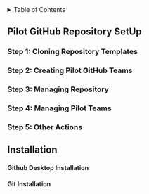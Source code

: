 <!-- TABLE OF CONTENTS -->
<details>
  <summary>Table of Contents</summary>
  <ol>
    <li>
      <a href="#Pilot-GitHub-Repository-Setup">Pilot-GitHub-Repository-Setup</a>
      <ul><li><li>
       <a href="#Step-1:-Cloning Repositories">Cloning Repositories</a>
       <li>
        <a href="#Step-2:-Creating-Pilot-GitHub-Teams">Creating Pilot GitHub Teams</a>
        <li>
        <a href="#Step-3:-Managing-Repository">Managing Repository</a>
         <li>
         <a href="#Step-4:-Managing-Pilot-Teams">Managing Pilot Teams</a>
          ><li>
        <a href="#Step-5:-Other-Actions">Other Actions</a>
        <li><li>
        <ul>
         <a href="#Installation">Installation</a>  
    <ol>
</details> 
        
## Pilot GitHub Repository SetUp
### Step 1: Cloning Repository Templates
### Step 2: Creating Pilot GitHub Teams
### Step 3: Managing Repository
### Step 4: Managing Pilot Teams
### Step 5: Other Actions

## Installation
#### Github Desktop Installation

#### Git Installation
